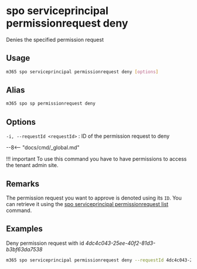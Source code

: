 # spo serviceprincipal permissionrequest deny

Denies the specified permission request

## Usage

```sh
m365 spo serviceprincipal permissionrequest deny [options]
```

## Alias

```sh
m365 spo sp permissionrequest deny
```

## Options

`-i, --requestId <requestId>`
: ID of the permission request to deny

--8<-- "docs/cmd/_global.md"

!!! important
    To use this command you have to have permissions to access the tenant admin site.

## Remarks

The permission request you want to approve is denoted using its `ID`. You can retrieve it using the [spo serviceprincipal permissionrequest list](./serviceprincipal-permissionrequest-list.md) command.

## Examples

Deny permission request with id _4dc4c043-25ee-40f2-81d3-b3bf63da7538_

```sh
m365 spo serviceprincipal permissionrequest deny --requestId 4dc4c043-25ee-40f2-81d3-b3bf63da7538
```
